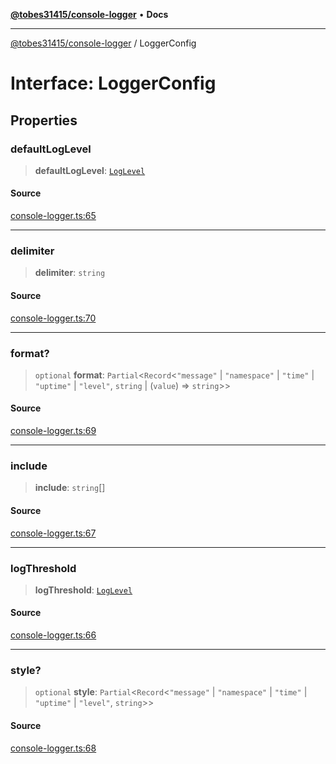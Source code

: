 [**@tobes31415/console-logger**](../README.md) • **Docs**

***

[@tobes31415/console-logger](../globals.md) / LoggerConfig

# Interface: LoggerConfig

## Properties

### defaultLogLevel

> **defaultLogLevel**: [`LogLevel`](../enumerations/LogLevel.md)

#### Source

[console-logger.ts:65](https://github.com/tobes31415/console-logger/blob/1e4b4d3093e19c228b2652efee7620e71b7bea77/src/console-logger.ts#L65)

***

### delimiter

> **delimiter**: `string`

#### Source

[console-logger.ts:70](https://github.com/tobes31415/console-logger/blob/1e4b4d3093e19c228b2652efee7620e71b7bea77/src/console-logger.ts#L70)

***

### format?

> `optional` **format**: `Partial`\<`Record`\<`"message"` \| `"namespace"` \| `"time"` \| `"uptime"` \| `"level"`, `string` \| (`value`) => `string`\>\>

#### Source

[console-logger.ts:69](https://github.com/tobes31415/console-logger/blob/1e4b4d3093e19c228b2652efee7620e71b7bea77/src/console-logger.ts#L69)

***

### include

> **include**: `string`[]

#### Source

[console-logger.ts:67](https://github.com/tobes31415/console-logger/blob/1e4b4d3093e19c228b2652efee7620e71b7bea77/src/console-logger.ts#L67)

***

### logThreshold

> **logThreshold**: [`LogLevel`](../enumerations/LogLevel.md)

#### Source

[console-logger.ts:66](https://github.com/tobes31415/console-logger/blob/1e4b4d3093e19c228b2652efee7620e71b7bea77/src/console-logger.ts#L66)

***

### style?

> `optional` **style**: `Partial`\<`Record`\<`"message"` \| `"namespace"` \| `"time"` \| `"uptime"` \| `"level"`, `string`\>\>

#### Source

[console-logger.ts:68](https://github.com/tobes31415/console-logger/blob/1e4b4d3093e19c228b2652efee7620e71b7bea77/src/console-logger.ts#L68)
